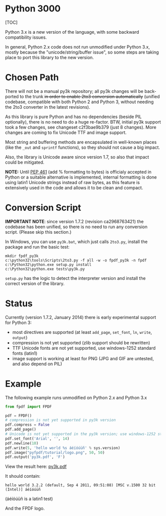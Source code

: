 # Python 3000 #

[TOC]

Python 3.x is a new version of the language, with some backward compatibility issues.

In general, Python 2.x code does not run unmodified under Python 3.x, mostly because the "unicode/string/buffer issue", so some steps are taking place to port this library to the new version.

# Chosen Path #

There will not be a manual py3k repository; all py3k changes will be back-ported to the trunk ~~in order to enable 2to3 conversion automatically~~ (unified codebase, compatible with both Python 2 and Python 3, without needing the 2to3 converter in the latest revisions).

As this library is pure Python and has no dependencies (beside PIL optionally), there is no need to do a huge re-factor.
BTW, initial py3k support took a few changes, see changeset c2f3bae9b379 (just 8 changes). More changes are coming to fix Unicode TTF and image support.

Most string and buffering methods are encapsulated in well-known places (like the `_out` and `sprintf` functions), so they should not cause a big impact.

Also, the library is Unicode aware since version 1.7, so also that impact could be mitigated.

**NOTE:** Until [PEP 461](http://www.python.org/dev/peps/pep-0461/) (add % formatting to bytes) is officialy accepted in Python or a suitable alternative is implemented, internal formatting is done using latin1 Unicode strings instead of raw bytes, as this feature is extensively used in the code and allows it to be clean and compact.

# Conversion Script #

**IMPORTANT NOTE**: since version 1.7.2 (revision ca2968763421) the codebase has been unified, so there is no need to run any conversion script. (Please skip this section.)

In Windows, you can use `py3k.bat`, which just calls `2to3.py`, install the package and run the basic test:

```
mkdir fpdf_py3k
c:\python32\tools\Scripts\2to3.py -f all -w -o fpdf_py3k -n fpdf 
c:\Python32\python.exe setup.py install
c:\Python32\python.exe tests\py3k.py
```

`setup.py` has the logic to detect the interpreter version and install the correct version of the library.

# Status #

Currently (version 1.7.2, January 2014) there is early experimental support for Python 3:

  * most directives are supported (at least `add_page`, `set_font`, `ln`, `write`, `output`)
  * compression is not yet supported (zlib support should be rewritten)
  * TTF Unicode fonts are not yet supported, use windows-1252 standard fonts (latin1)
  * image support is working at least for PNG (JPG and GIF are untested, and also depend on PIL)

# Example #

The following example runs unmodified on Python 2.x and Python 3.x

```python
from fpdf import FPDF

pdf = FPDF()
# compression is not yet supported in py3k version
pdf.compress = False
pdf.add_page()
# Unicode is not yet supported in the py3k version; use windows-1252 standard font
pdf.set_font('Arial', '', 14)
pdf.newline(10)
pdf.write(5, 'hello world %s áéíóúüñ' % sys.version)
pdf.image("pyfpdf/tutorial/logo.png", 50, 50)
pdf.output('py3k.pdf', 'F')
```

View the result here: [py3k.pdf](https://github.com/reingart/pyfpdf/raw/master/tests/py3k.pdf)

It should contain:

```
hello world 3.2.2 (default, Sep 4 2011, 09:51:08) [MSC v.1500 32 bit (Intel)] áéíóúüñ
```

(áéíóúüñ is a latin1 test)

And the FPDF logo.
